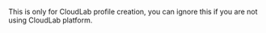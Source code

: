 This is only for CloudLab profile creation, you can ignore this if you are not using CloudLab platform.